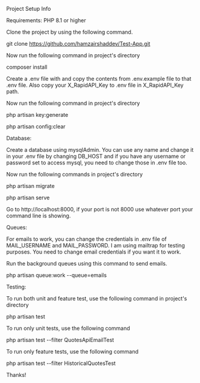 Project Setup Info

Requirements: PHP 8.1 or higher

Clone the project by using the following command.

git clone https://github.com/hamzairshaddev/Test-App.git

Now run the following command in project's directory

composer install

Create a .env file with and copy the contents from .env.example file to that .env file. Also copy your X_RapidAPI_Key to .env file in X_RapidAPI_Key path.

Now run the following command in project's directory

php artisan key:generate

php artisan config:clear

Database:

Create a database using mysqlAdmin. You can use any name and change it in your .env file by changing DB_HOST
and if you have any username or password set to access mysql, you need to change those in .env file too.

Now run the following commands in project's directory

php artisan migrate

php artisan serve

Go to http://localhost:8000, if your port is not 8000 use whatever port your command line is showing.

Queues:

For emails to work, you can change the credentials in .env file of MAIL_USERNAME and MAIL_PASSWORD.
I am using mailtrap for testing purposes. You need to change email credentials if you want it to work.

Run the background queues using this command to send emails.

php artisan queue:work --queue=emails

Testing:

To run both unit and feature test, use the following command in project's directory

php artisan test

To run only unit tests, use the following command

php artisan test --filter QuotesApiEmailTest

To run only feature tests, use the following command

php artisan test --filter HistoricalQuotesTest

Thanks!

